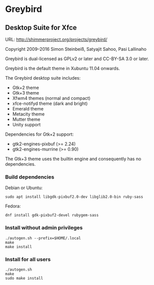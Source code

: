 Greybird
=======
Desktop Suite for Xfce
----------------------
URL: http://shimmerproject.org/projects/greybird/

Copyright 2009–2016 Simon Steinbeiß, Satyajit Sahoo, Pasi Lallinaho

Greybird is dual-licensed as GPLv2 or later and CC-BY-SA 3.0 or later.

Greybird is the default theme in Xubuntu 11.04 onwards.

The Greybird desktop suite includes:
- Gtk+2 theme
- Gtk+3 theme
- Xfwm4 themes (normal and compact)
- xfce-notifyd theme (dark and bright)
- Emerald theme
- Metacity theme
- Mutter theme
- Unity support

Dependencies for Gtk+2 support:
- gtk2-engines-pixbuf (>= 2.24)
- gtk2-engines-murrine (>= 0.90)

The Gtk+3 theme uses the builtin engine and consequently has no dependencies.

### Build dependencies ###
Debian or Ubuntu:

`sudo apt install libgdk-pixbuf2.0-dev libglib2.0-bin ruby-sass`

Fedora:

`dnf install gdk-pixbuf2-devel rubygem-sass`

### Install without admin privileges

```
./autogen.sh --prefix=$HOME/.local
make
make install
```

### Install for all users

```
./autogen.sh
make
sudo make install
